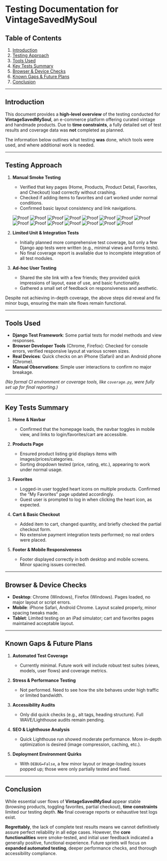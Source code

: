 # Testing Documentation for VintageSavedMySoul

## Table of Contents
1. [Introduction](#introduction)  
2. [Testing Approach](#testing-approach)  
3. [Tools Used](#tools-used)  
4. [Key Tests Summary](#key-tests-summary)  
5. [Browser & Device Checks](#browser--device-checks)  
6. [Known Gaps & Future Plans](#known-gaps--future-plans)  
7. [Conclusion](#conclusion)

---

## Introduction
This document provides a **high-level overview** of the testing conducted for **VintageSavedMySoul**, an e-commerce platform offering curated vintage and handmade products. Due to **time constraints**, a fully detailed set of test results and coverage data was **not** completed as planned. 

The information below outlines what testing **was** done, which tools were used, and where additional work is needed.

---

## Testing Approach

1. **Manual Smoke Testing**  
   - Verified that key pages (Home, Products, Product Detail, Favorites, and Checkout) load correctly without crashing.
   - Checked if adding items to favorites and cart worked under normal conditions.
   - Confirmed basic layout consistency and link navigations.


   ![Proof](</github_assets/testing_images/1.png>)
   ![Proof](</github_assets/testing_images/2.png>)
   ![Proof](</github_assets/testing_images/3.png>)
   ![Proof](</github_assets/testing_images/4.png>)
   ![Proof](</github_assets/testing_images/5.png>)
   ![Proof](</github_assets/testing_images/6.png>)
   ![Proof](</github_assets/testing_images/7.png>)
   ![Proof](</github_assets/testing_images/8.png>)
   ![Proof](</github_assets/testing_images/9.png>)
   ![Proof](</github_assets/testing_images/10.png>)
   ![Proof](</github_assets/testing_images/11.png>)
   ![Proof](</github_assets/testing_images/12.png>)
   ![Proof](</github_assets/testing_images/13.png>)
   ![Proof](</github_assets/testing_images/14.png>)
   ![Proof](</github_assets/testing_images/15.png>)

   

2. **Limited Unit & Integration Tests**  
   - Initially planned more comprehensive test coverage, but only a few Django app tests were written (e.g., minimal views and forms tests).
   - No final coverage report is available due to incomplete integration of all test modules.

3. **Ad-hoc User Testing**  
   - Shared the site link with a few friends; they provided quick impressions of layout, ease of use, and basic functionality.
   - Gathered a small set of feedback on responsiveness and aesthetic.

Despite not achieving in-depth coverage, the above steps did reveal and fix minor bugs, ensuring the main site flows remain functional.

---

## Tools Used

- **Django Test Framework**: Some partial tests for model methods and view responses.  
- **Browser Developer Tools** (Chrome, Firefox): Checked for console errors, verified responsive layout at various screen sizes.  
- **Real Devices**: Quick checks on an iPhone (Safari) and an Android phone (Chrome).  
- **Manual Observations**: Simple user interactions to confirm no major breakage.

*(No formal CI environment or coverage tools, like `coverage.py`, were fully set up for final reporting.)*

---

## Key Tests Summary

1. **Home & Navbar**  
   - Confirmed that the homepage loads, the navbar toggles in mobile view, and links to login/favorites/cart are accessible.

2. **Products Page**  
   - Ensured product listing grid displays items with images/prices/categories.
   - Sorting dropdown tested (price, rating, etc.), appearing to work under normal usage.

3. **Favorites**  
   - Logged-in user toggled heart icons on multiple products. Confirmed the “My Favorites” page updated accordingly.
   - Guest user is prompted to log in when clicking the heart icon, as expected.

4. **Cart & Basic Checkout**  
   - Added item to cart, changed quantity, and briefly checked the partial checkout form. 
   - No extensive payment integration tests performed; no real orders were placed.

5. **Footer & Mobile Responsiveness**  
   - Footer displayed correctly in both desktop and mobile screens. Minor spacing issues corrected.

---

## Browser & Device Checks

- **Desktop**: Chrome (Windows), Firefox (Windows). Pages loaded, no major layout or script errors.  
- **Mobile**: iPhone Safari, Android Chrome. Layout scaled properly, minor spacing tweaks made.  
- **Tablet**: Limited testing on an iPad simulator; cart and favorites pages maintained acceptable layout.


---

## Known Gaps & Future Plans

1. **Automated Test Coverage**  
   - Currently minimal. Future work will include robust test suites (views, models, user flows) and coverage metrics.

2. **Stress & Performance Testing**  
   - Not performed. Need to see how the site behaves under high traffic or limited bandwidth.

3. **Accessibility Audits**  
   - Only did quick checks (e.g., alt tags, heading structure). Full WAVE/Lighthouse audits remain pending.

4. **SEO & Lighthouse Analysis**  
   - Quick Lighthouse run showed moderate performance. More in-depth optimization is desired (image compression, caching, etc.).

5. **Deployment Environment Quirks**  
   - With `DEBUG=False`, a few minor layout or image-loading issues popped up; those were only partially tested and fixed.

---

## Conclusion
While essential user flows of **VintageSavedMySoul** appear stable (browsing products, toggling favorites, partial checkout), **time constraints** limited our testing depth. **No** final coverage reports or exhaustive test logs exist. 

**Regrettably**, the lack of complete test results means we cannot definitively assure perfect reliability in all edge cases. However, the **core functionalities** were smoke-tested, and initial user feedback indicated a generally positive, functional experience. Future sprints will focus on **expanded automated testing**, deeper performance checks, and thorough accessibility compliance.

